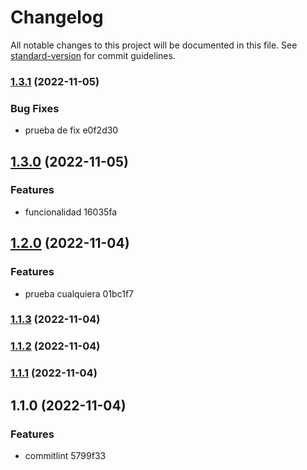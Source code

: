 # Changelog

All notable changes to this project will be documented in this file. See [standard-version](https://github.com/conventional-changelog/standard-version) for commit guidelines.

### [1.3.1](///compare/v1.3.0...v1.3.1) (2022-11-05)


### Bug Fixes

* prueba de fix e0f2d30

## [1.3.0](///compare/v1.2.0...v1.3.0) (2022-11-05)


### Features

* funcionalidad 16035fa

## [1.2.0](///compare/v1.1.3...v1.2.0) (2022-11-04)


### Features

* prueba cualquiera 01bc1f7

### [1.1.3](///compare/v1.1.2...v1.1.3) (2022-11-04)

### [1.1.2](///compare/v1.1.1...v1.1.2) (2022-11-04)

### [1.1.1](///compare/v1.1.0...v1.1.1) (2022-11-04)

## 1.1.0 (2022-11-04)


### Features

* commitlint 5799f33
